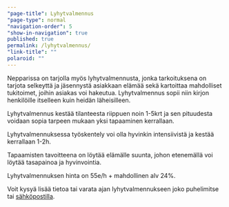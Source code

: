 ```yaml
---
"page-title": Lyhytvalmennus
"page-type": normal
"navigation-order": 5
"show-in-navigation": true
published: true
permalink: /lyhytvalmennus/
"link-title": ""
polaroid: ""
---
```










Nepparissa on tarjolla myös lyhytvalmennusta, jonka tarkoituksena on tarjota selkeyttä ja jäsennystä asiakkaan elämää sekä kartoittaa mahdolliset tukitoimet, joihin asiakas voi hakeutua. Lyhytvalmennus sopii niin kirjon henkilöille itselleen kuin heidän läheisilleen.

Lyhytvalmennus kestää tilanteesta riippuen noin 1-5krt ja sen pituudesta voidaan sopia tarpeen mukaan yksi tapaaminen kerrallaan.

Lyhytvalmennuksessa työskentely voi olla hyvinkin intensiivistä ja kestää kerrallaan 1-2h.

Tapaamisten tavoitteena on löytää elämälle suunta, johon etenemällä voi löytää tasapainoa ja hyvinvointia.

Lyhytvalmennuksen hinta on 55e/h + mahdollinen alv 24%.

Voit kysyä lisää tietoa tai varata ajan lyhytvalmennukseen joko puhelimitse tai [sähköpostilla](/ota-yhteytta).
